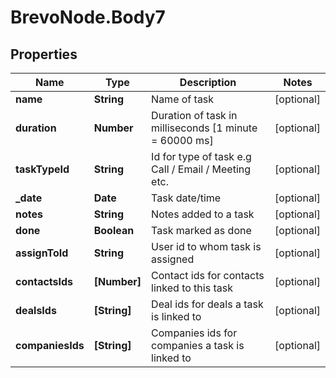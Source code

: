 # BrevoNode.Body7

## Properties
Name | Type | Description | Notes
------------ | ------------- | ------------- | -------------
**name** | **String** | Name of task | [optional] 
**duration** | **Number** | Duration of task in milliseconds [1 minute = 60000 ms] | [optional] 
**taskTypeId** | **String** | Id for type of task e.g Call / Email / Meeting etc. | [optional] 
**_date** | **Date** | Task date/time | [optional] 
**notes** | **String** | Notes added to a task | [optional] 
**done** | **Boolean** | Task marked as done | [optional] 
**assignToId** | **String** | User id to whom task is assigned | [optional] 
**contactsIds** | **[Number]** | Contact ids for contacts linked to this task | [optional] 
**dealsIds** | **[String]** | Deal ids for deals a task is linked to | [optional] 
**companiesIds** | **[String]** | Companies ids for companies a task is linked to | [optional] 


